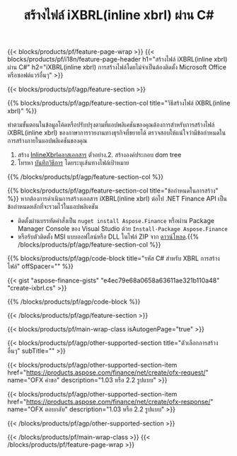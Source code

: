 ﻿---
title: สร้างไฟล์ iXBRL(inline xbrl) ผ่าน C#
description: โค้ดตัวอย่างสำหรับการสร้างไฟล์ iXBRL(inline xbrl) ใช้รหัสตัวอย่าง API สำหรับการสร้างไฟล์แบทช์ iXBRL(inline xbrl) ภายในแอปพลิเคชันที่ใช้ .NET 
url: /th/net/create/ixbrl/
family: finance
platformtag: net
feature: create
informat: iXBRL
outformat: 
otherformats: 
---
{{< blocks/products/pf/feature-page-wrap >}}
{{< blocks/products/pf/i18n/feature-page-header h1="สร้างไฟล์ iXBRL(inline xbrl) ผ่าน C#" h2="iXBRL(inline xbrl) การสร้างไฟล์โดยไม่จำเป็นต้องติดตั้ง Microsoft Office หรือซอฟต์แวร์อื่นๆ" >}}

{{< blocks/products/pf/agp/feature-section >}}

{{% blocks/products/pf/agp/feature-section-col title="วิธีสร้างไฟล์ iXBRL(inline xbrl)" %}}

ทำตามขั้นตอนในข้อมูลโค้ดหรือปรับปรุงตามที่แอปพลิเคชันของคุณต้องการสำหรับการสร้างไฟล์ iXBRL(inline xbrl) ของภาษาการรายงานทางธุรกิจที่ขยายได้ ตรวจสอบให้แน่ใจว่ามีข้อกำหนดในการสร้างภายในแอปพลิเคชันของคุณ

1. สร้าง [InlineXbrlคลาสเอกสาร](https://apireference.aspose.com/finance/net/aspose.finance.xbrl.inline/inlinexbrldocument) ตัวอย่าง.2. สร้างองค์ประกอบ dom tree
3. โทรหา [บันทึกวิธีการ](https://apireference.aspose.com/finance/net/aspose.finance.xbrl.inline.inlinexbrldocument/save/methods/1) โดยระบุเส้นทางไฟล์เป้าหมาย

{{% /blocks/products/pf/agp/feature-section-col %}}

{{% blocks/products/pf/agp/feature-section-col title="ข้อกำหนดในการสร้าง" %}}
หากต้องการดำเนินการสร้างเอกสาร iXBRL(inline xbrl) ต่อไป .NET Finance API เป็นข้อกำหนดหลักที่จะรวมไว้ในแอปพลิเคชัน 
- ติดตั้งผ่านบรรทัดคำสั่งเป็น ```nuget install Aspose.Finance``` หรือผ่าน Package Manager Console ของ Visual Studio ด้วย ```Install-Package Aspose.Finance```
- หรือรับตัวติดตั้ง MSI แบบออฟไลน์หรือ DLL ในไฟล์ ZIP จาก [ดาวน์โหลด](https://downloads.aspose.com/finance/net).{{% /blocks/products/pf/agp/feature-section-col %}}

{{% blocks/products/pf/agp/code-block title="รหัส C# สำหรับ XBRL การสร้างไฟล์" offSpacer="" %}}

{{< gist "aspose-finance-gists" "e4ec79e68a0658a63611ae321b110a48" "create-ixbrl.cs" >}}

{{% /blocks/products/pf/agp/code-block %}}

{{< /blocks/products/pf/agp/feature-section >}}

{{< blocks/products/pf/main-wrap-class isAutogenPage="true" >}}

{{< blocks/products/pf/agp/other-supported-section title="ตัวเลือกการสร้างอื่นๆ" subTitle="" >}}

{{< blocks/products/pf/agp/other-supported-section-item href="https://products.aspose.com/finance/net/create/ofx-request/" name="OFX คำขอ" description="1.03 หรือ 2.2 รูปแบบ" >}}

{{< blocks/products/pf/agp/other-supported-section-item href="https://products.aspose.com/finance/net/create/ofx-response/" name="OFX ตอบกลับ" description="1.03 หรือ 2.2 รูปแบบ" >}}

{{< /blocks/products/pf/agp/other-supported-section >}}

{{< /blocks/products/pf/main-wrap-class >}}
{{< /blocks/products/pf/feature-page-wrap >}}